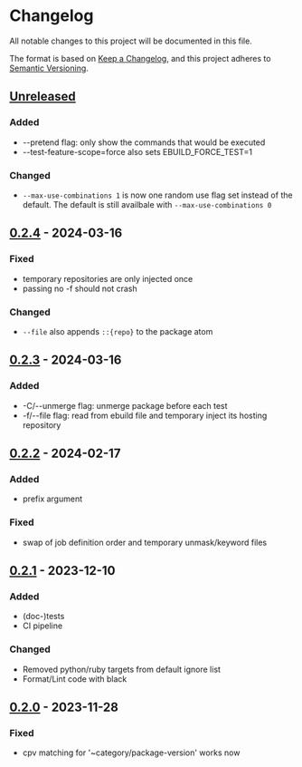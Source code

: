 # Changelog

All notable changes to this project will be documented in this file.

The format is based on [Keep a Changelog](https://keepachangelog.com/en/1.0.0/),
and this project adheres to [Semantic Versioning](https://semver.org/spec/v2.0.0.html).

## [Unreleased]


### Added

- --pretend flag: only show the commands that would be executed
- --test-feature-scope=force also sets EBUILD_FORCE_TEST=1

### Changed

- `--max-use-combinations 1` is now one random use flag set instead of the default. The default is still availbale with `--max-use-combinations 0`

## [0.2.4] - 2024-03-16

### Fixed

- temporary repositories are only injected once
- passing no -f should not crash

### Changed

- `--file` also appends `::{repo}` to the package atom

## [0.2.3] - 2024-03-16

### Added

- -C/--unmerge flag: unmerge package before each test
- -f/--file flag: read from ebuild file and temporary inject its hosting repository

## [0.2.2] - 2024-02-17

### Added

- prefix argument

### Fixed

- swap of job definition order and temporary unmask/keyword files

## [0.2.1] - 2023-12-10

### Added

- (doc-)tests
- CI pipeline

### Changed

- Removed python/ruby targets from default ignore list
- Format/Lint code with black

## [0.2.0] - 2023-11-28

### Fixed

- cpv matching for '~category/package-version' works now

[unreleased]: https://github.com/APN-Pucky/pkg-testing-tools/compare/0.2.4...HEAD
[0.2.4]: https://github.com/APN-Pucky/pkg-testing-tools/compare/0.2.3...0.2.4
[0.2.3]: https://github.com/APN-Pucky/pkg-testing-tools/compare/0.2.2...0.2.3
[0.2.2]: https://github.com/APN-Pucky/pkg-testing-tools/compare/0.2.1...0.2.2
[0.2.1]: https://github.com/APN-Pucky/pkg-testing-tools/compare/0.2.0...0.2.1
[0.2.0]: https://github.com/APN-Pucky/pkg-testing-tools/compare/0.1.1...0.2.0
